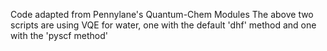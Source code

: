 Code adapted from Pennylane's Quantum-Chem Modules
The above two scripts are using VQE for water, one with
the default 'dhf' method and one with the 'pyscf method'
